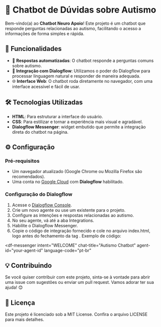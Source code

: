 # 🤖 Chatbot de Dúvidas sobre Autismo

Bem-vindo(a) ao **Chatbot Neuro Apoio**! Este projeto é um chatbot que responde perguntas relacionadas ao autismo, facilitando o acesso a informações de forma simples e rápida.

## 🚀 Funcionalidades

- 💬 **Respostas automatizadas**: O chatbot responde a perguntas comuns sobre autismo.
- 🔗 **Integração com Dialogflow**: Utilizamos o poder do Dialogflow para processar linguagem natural e responder de maneira adequada.
- 🌐 **Interface Web**: O chatbot roda diretamente no navegador, com uma interface acessível e fácil de usar.

## 🛠️ Tecnologias Utilizadas

- **HTML**: Para estruturar a interface do usuário.
- **CSS**: Para estilizar e tornar a experiência mais visual e agradável.
- **Dialogflow Messenger**: widget embutido que permite a integração direta do chatbot na página.

## ⚙️ Configuração

### Pré-requisitos

- Um navegador atualizado (Google Chrome ou Mozilla Firefox são recomendados).
- Uma conta no [Google Cloud](https://cloud.google.com/) com **Dialogflow** habilitado.

### Configuração do Dialogflow

1. Acesse o [Dialogflow Console](https://dialogflow.cloud.google.com/).
2. Crie um novo agente ou use um existente para o projeto.
3. Configure as intenções e respostas relacionadas ao autismo.
4. No seu agente, vá até a aba Integrations.
5. Habilite o Dialogflow Messenger.
6. Copie o código de integração fornecido e cole no arquivo index.html, logo antes do fechamento da tag <body>.
  Exemplo de código:
   <!-- Dialogflow Messenger code -->
<script src="https://www.gstatic.com/dialogflow-console/fast/messenger/bootstrap.js?v=1"></script>
<df-messenger
  intent="WELCOME"
  chat-title="Autismo Chatbot"
  agent-id="your-agent-id"
  language-code="pt-br"
></df-messenger>

## 💡 Contribuindo
Se você quiser contribuir com este projeto, sinta-se à vontade para abrir uma issue com sugestões ou enviar um pull request. Vamos adorar ter sua ajuda! 😊

## 📜 Licença
Este projeto é licenciado sob a MIT License. Confira o arquivo LICENSE para mais detalhes.



